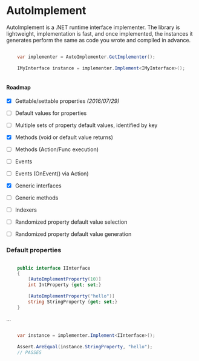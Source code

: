 # AutoImplement

AutoImplement is a .NET runtime interface implementer.  The library is lightweight, implementation is fast,
and once implemented, the instances it generates perform the same as code you wrote and compiled in advance.

```csharp
	
    var implementer = AutoImplementer.GetImplementer();
	
	IMyInterface instance = implementer.Implement<IMyInterface>();
	
```

#### Roadmap
- [x] Gettable/settable properties *(2016/07/29)*
- [ ] Default values for properties
- [ ] Multiple sets of property default values, identified by key
- [x] Methods (void or default value returns)
- [ ] Methods (Action/Func execution)
- [ ] Events
- [ ] Events (OnEvent() via Action)
- [x] Generic interfaces
- [ ] Generic methods
- [ ] Indexers
- [ ] Randomized property default value selection
- [ ] Randomized property default value generation


### Default properties


```csharp

	public interface IInterface
	{
		[AutoImplementProperty(10)]
		int IntProperty {get; set;}
				
		[AutoImplementProperty("hello")]
		string StringProperty {get; set;}
	}
```
...

```csharp
	
	var instance = implementer.Implement<IInterface>();
	
	Assert.AreEqual(instance.StringProperty, "hello");
	// PASSES
```

